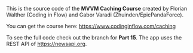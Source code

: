 This is the source code of the **MVVM Caching Course** created by Florian Walther (Coding in Flow) and Gabor Varadi (Zhuinden/EpicPandaForce). 

You can get the course here: https://www.codinginflow.com/caching

To see the full code check out the branch for **Part 15**. The app uses the REST API of https://newsapi.org.
